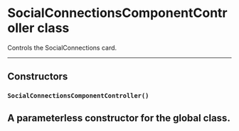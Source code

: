 # SocialConnectionsComponentController class

Controls the SocialConnections card.

---
## Constructors
### `SocialConnectionsComponentController()`

A parameterless constructor for the global class.
---
